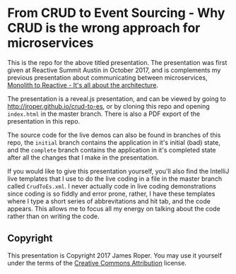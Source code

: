 # From CRUD to Event Sourcing - Why CRUD is the wrong approach for microservices

This is the repo for the above titled presentation. The presentation was first given at Reactive Summit Austin in October 2017, and is complements my previous presentation about communicating between microservices, [Monolith to Reactive - It's all about the architecture](https://github.com/jroper/microservices-architecture).

The presentation is a reveal.js presentation, and can be viewed by going to http://jroper.github.io/crud-to-es, or by cloning this repo and opening `index.html` in the master branch. There is also a PDF export of the presentation in this repo.

The source code for the live demos can also be found in branches of this repo, the `initial` branch contains the application in it's initial (bad) state, and the `complete` branch contains the application in it's completed state after all the changes that I make in the presentation.

If you would like to give this presentation yourself, you'll also find the IntelliJ live templates that I use to do the live coding in a file in the master branch called `CrudToEs.xml`. I never actually code in live coding demonstrations since coding is so fiddly and error prone, rather, I have these templates where I type a short series of abbrevitations and hit tab, and the code appears. This allows me to focus all my energy on talking about the code rather than on writing the code.

## Copyright

This presentation is Copyright 2017 James Roper. You may use it yourself under the terms of the [Creative Commons Attribution](https://creativecommons.org/licenses/by/3.0/au/deed.en) license.
